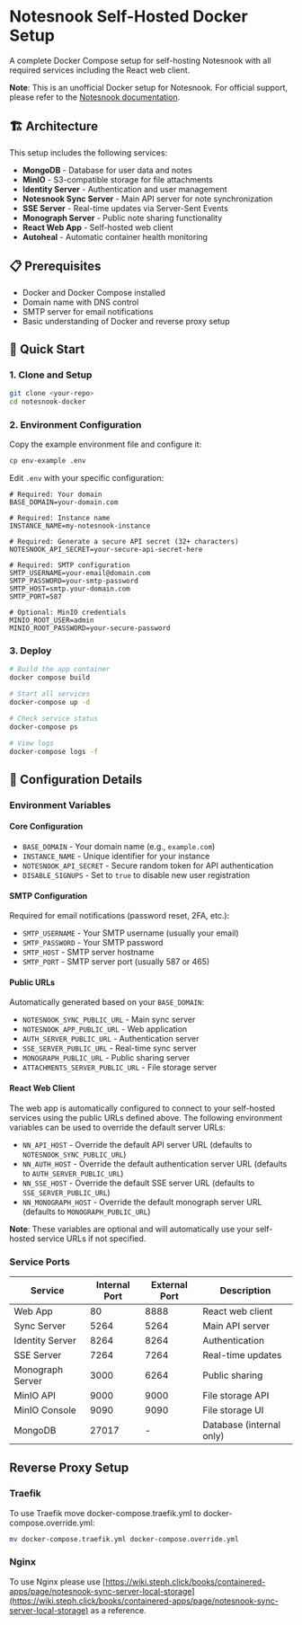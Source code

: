 # Notesnook Self-Hosted Docker Setup

A complete Docker Compose setup for self-hosting Notesnook with all required services including the React web client.

**Note**: This is an unofficial Docker setup for Notesnook. For official support, please refer to the [Notesnook documentation](https://help.notesnook.com/).

## 🏗️ Architecture

This setup includes the following services:

- **MongoDB** - Database for user data and notes
- **MinIO** - S3-compatible storage for file attachments
- **Identity Server** - Authentication and user management
- **Notesnook Sync Server** - Main API server for note synchronization
- **SSE Server** - Real-time updates via Server-Sent Events
- **Monograph Server** - Public note sharing functionality
- **React Web App** - Self-hosted web client
- **Autoheal** - Automatic container health monitoring

## 📋 Prerequisites

- Docker and Docker Compose installed
- Domain name with DNS control
- SMTP server for email notifications
- Basic understanding of Docker and reverse proxy setup

## 🚀 Quick Start

### 1. Clone and Setup

```bash
git clone <your-repo>
cd notesnook-docker
```

### 2. Environment Configuration

Copy the example environment file and configure it:

```bash
cp env-example .env
```

Edit `.env` with your specific configuration:

```env
# Required: Your domain
BASE_DOMAIN=your-domain.com

# Required: Instance name
INSTANCE_NAME=my-notesnook-instance

# Required: Generate a secure API secret (32+ characters)
NOTESNOOK_API_SECRET=your-secure-api-secret-here

# Required: SMTP configuration
SMTP_USERNAME=your-email@domain.com
SMTP_PASSWORD=your-smtp-password
SMTP_HOST=smtp.your-domain.com
SMTP_PORT=587

# Optional: MinIO credentials
MINIO_ROOT_USER=admin
MINIO_ROOT_PASSWORD=your-secure-password
```

### 3. Deploy

```bash
# Build the app container
docker compose build

# Start all services
docker-compose up -d

# Check service status
docker-compose ps

# View logs
docker-compose logs -f
```

## 🔧 Configuration Details

### Environment Variables

#### Core Configuration

- `BASE_DOMAIN` - Your domain name (e.g., `example.com`)
- `INSTANCE_NAME` - Unique identifier for your instance
- `NOTESNOOK_API_SECRET` - Secure random token for API authentication
- `DISABLE_SIGNUPS` - Set to `true` to disable new user registration

#### SMTP Configuration

Required for email notifications (password reset, 2FA, etc.):

- `SMTP_USERNAME` - Your SMTP username (usually your email)
- `SMTP_PASSWORD` - Your SMTP password
- `SMTP_HOST` - SMTP server hostname
- `SMTP_PORT` - SMTP server port (usually 587 or 465)

#### Public URLs

Automatically generated based on your `BASE_DOMAIN`:

- `NOTESNOOK_SYNC_PUBLIC_URL` - Main sync server
- `NOTESNOOK_APP_PUBLIC_URL` - Web application
- `AUTH_SERVER_PUBLIC_URL` - Authentication server
- `SSE_SERVER_PUBLIC_URL` - Real-time sync server
- `MONOGRAPH_PUBLIC_URL` - Public sharing server
- `ATTACHMENTS_SERVER_PUBLIC_URL` - File storage server

#### React Web Client

The web app is automatically configured to connect to your self-hosted services using the public URLs defined above. The following environment variables can be used to override the default server URLs:

- `NN_API_HOST` - Override the default API server URL (defaults to `NOTESNOOK_SYNC_PUBLIC_URL`)
- `NN_AUTH_HOST` - Override the default authentication server URL (defaults to `AUTH_SERVER_PUBLIC_URL`)
- `NN_SSE_HOST` - Override the default SSE server URL (defaults to `SSE_SERVER_PUBLIC_URL`)
- `NN_MONOGRAPH_HOST` - Override the default monograph server URL (defaults to `MONOGRAPH_PUBLIC_URL`)

**Note**: These variables are optional and will automatically use your self-hosted service URLs if not specified.

### Service Ports

| Service | Internal Port | External Port | Description |
|---------|---------------|---------------|-------------|
| Web App | 80 | 8888 | React web client |
| Sync Server | 5264 | 5264 | Main API server |
| Identity Server | 8264 | 8264 | Authentication |
| SSE Server | 7264 | 7264 | Real-time updates |
| Monograph Server | 3000 | 6264 | Public sharing |
| MinIO API | 9000 | 9000 | File storage API |
| MinIO Console | 9090 | 9090 | File storage UI |
| MongoDB | 27017 | - | Database (internal only) |

## Reverse Proxy Setup

### Traefik

To use Traefik move docker-compose.traefik.yml to docker-compose.override.yml:

``` bash
mv docker-compose.traefik.yml docker-compose.override.yml
```

### Nginx

To use Nginx please use [https://wiki.steph.click/books/containered-apps/page/notesnook-sync-server-local-storage](https://wiki.steph.click/books/containered-apps/page/notesnook-sync-server-local-storage) as a reference.
